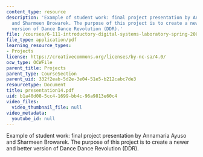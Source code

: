 ```yaml
---
content_type: resource
description: 'Example of student work: final project presentation by Annamaria Ayuso
  and Sharmeen Browarek. The purpose of this project is to create a newer and better
  version of Dance Dance Revolution (DDR).'
file: /courses/6-111-introductory-digital-systems-laboratory-spring-2006/b1a40d085cc41699bb4c96a9813e60c4_presentation14.pdf
file_type: application/pdf
learning_resource_types:
- Projects
license: https://creativecommons.org/licenses/by-nc-sa/4.0/
ocw_type: OCWFile
parent_title: Projects
parent_type: CourseSection
parent_uid: 332f2eab-5d2e-3e04-51e5-b212cabc7de3
resourcetype: Document
title: presentation14.pdf
uid: b1a40d08-5cc4-1699-bb4c-96a9813e60c4
video_files:
  video_thumbnail_file: null
video_metadata:
  youtube_id: null
---
```

Example of student work: final project presentation by Annamaria Ayuso and Sharmeen Browarek. The purpose of this project is to create a newer and better version of Dance Dance Revolution (DDR).